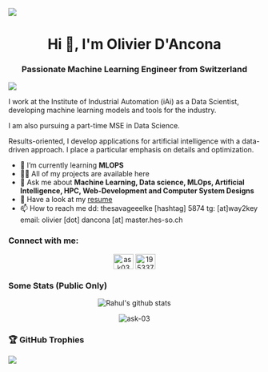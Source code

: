 ![](./prog.gif)

<h1 align="center">Hi 👋, I'm Olivier D'Ancona</h1>
<h3 align="center">Passionate Machine Learning Engineer from Switzerland</h3>

![](https://komarev.com/ghpvc/?username=odancona&style=for-the-badge)

I work at the Institute of Industrial Automation (iAi) as a Data Scientist, developing machine learning models and tools for the industry.

I am also pursuing a part-time MSE in Data Science.

Results-oriented, I develop applications for artificial intelligence with a data-driven approach. I place a particular emphasis on details and optimization.

- 🌱 I’m currently learning **MLOPS**
- 👨‍💻 All of my projects are available here
- 💬 Ask me about **Machine Learning, Data science, MLOps, Artificial Intelligence, HPC, Web-Development and Computer System Designs**
- 📄 Have a look at my [resume](https://drive.google.com/file/d/1YQC3shfDQQaddHpnno4k82rdOI5bAnr3/view?usp=drive_link)
- 📫 How to reach me dd: thesavageeelke [hashtag] 5874 tg: [at]way2key email: olivier [dot] dancona [at] master.hes-so.ch

<h3 align="left">Connect with me:</h3>
<p align="center">
<a href="https://www.linkedin.com/in/odancona/" target="blank"><img align="center" src="https://raw.githubusercontent.com/rahuldkjain/github-profile-readme-generator/master/src/images/icons/Social/linked-in-alt.svg" alt="ask03" height="30" width="40" /></a>
<a href="https://stackoverflow.com/users/7556522/olivier-dancona" target="blank"><img align="center" src="https://raw.githubusercontent.com/rahuldkjain/github-profile-readme-generator/master/src/images/icons/Social/stack-overflow.svg" alt="19533760" height="30" width="40" /></a>
</p>

### Some Stats (Public Only)

<p align="center" >
<img alt="Rahul's github stats" src="https://github-readme-stats.vercel.app/api?username=odancona&show_icons=true&theme=light"  > 
</p>
<p align="center">
<img align="center" src="https://github-readme-streak-stats.herokuapp.com/?user=odancona&" alt="ask-03" />
</p>

### 🏆 GitHub Trophies

![](https://github-profile-trophy.vercel.app/?username=odancona&theme=gitdimmed&no-frame=false&no-bg=false&margin-w=4)

